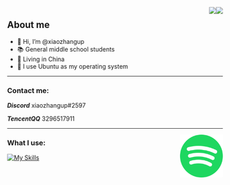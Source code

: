 
<img align="right" src="https://github-readme-stats.vercel.app/api?username=xiaozhangup&layout=compact&hide_border=true&show_icons=true&theme=tokyonight">

<img align="right" src="https://github-readme-stats.vercel.app/api/top-langs/?username=xiaozhangup&layout=compact&hide_border=true&show_icons=true&card_width=445&theme=tokyonight">

## About me

- 👋 Hi, I’m @xiaozhangup
- 📚️ General middle school students
- 💉 Living in China
- 🦐 I use Ubuntu as my operating system
---
### Contact me:
***Discord*** xiaozhangup#2597

***TencentQQ*** 3296517911

---
<a href="https://open.spotify.com/user/31zejmn3iup6yuyfl3gifuclq2ha?si=a6cf095663844ea1" target="_blank"><img align="right" width="100" height="100" src="https://github.com/xiaozhangup/xiaozhangup/blob/main/spotify-logo.png?raw=true"></a>

### What I use:
[![My Skills](https://skillicons.dev/icons?i=java,cloudflare,github,gitlab,idea,linux,md,mysql,bash,vscode,git,vim)](https://skillicons.dev)
